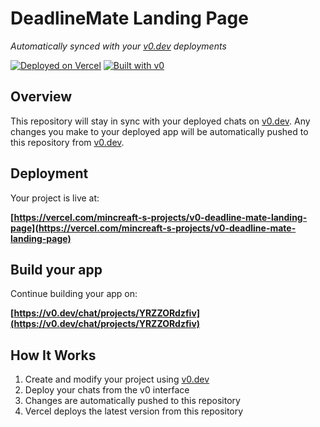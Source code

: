 # DeadlineMate Landing Page

*Automatically synced with your [v0.dev](https://v0.dev) deployments*

[![Deployed on Vercel](https://img.shields.io/badge/Deployed%20on-Vercel-black?style=for-the-badge&logo=vercel)](https://vercel.com/mincreaft-s-projects/v0-deadline-mate-landing-page)
[![Built with v0](https://img.shields.io/badge/Built%20with-v0.dev-black?style=for-the-badge)](https://v0.dev/chat/projects/YRZZORdzfiv)

## Overview

This repository will stay in sync with your deployed chats on [v0.dev](https://v0.dev).
Any changes you make to your deployed app will be automatically pushed to this repository from [v0.dev](https://v0.dev).

## Deployment

Your project is live at:

**[https://vercel.com/mincreaft-s-projects/v0-deadline-mate-landing-page](https://vercel.com/mincreaft-s-projects/v0-deadline-mate-landing-page)**

## Build your app

Continue building your app on:

**[https://v0.dev/chat/projects/YRZZORdzfiv](https://v0.dev/chat/projects/YRZZORdzfiv)**

## How It Works

1. Create and modify your project using [v0.dev](https://v0.dev)
2. Deploy your chats from the v0 interface
3. Changes are automatically pushed to this repository
4. Vercel deploys the latest version from this repository